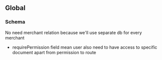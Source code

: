 ## Global

### Schema

No need merchant relation because we'll use separate db for every merchant

- requirePermission field mean user also need to have access to specific document apart from permission to route